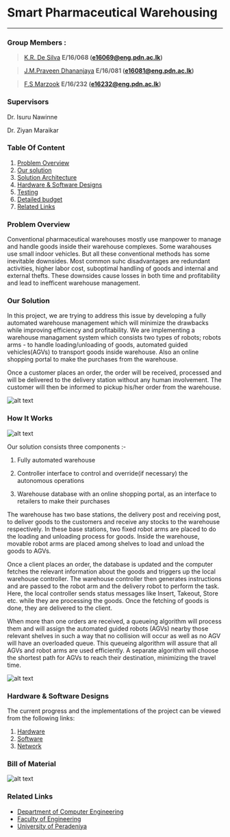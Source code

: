 # Smart Pharmaceutical Warehousing
---

### Group Members :
>[K.R. De Silva](https://github.com/RashmikaDeSilva) **E/16/068  (e16069@eng.pdn.ac.lk)**

>[J.M.Praveen Dhananjaya](https://github.com/praveendhananjaya) **E/16/081  (e16081@eng.pdn.ac.lk)**

>[F.S Marzook](https://github.com/ShamraMarzook) **E/16/232  (e16232@eng.pdn.ac.lk)**

### Supervisors
Dr. Isuru Nawinne

Dr. Ziyan Maraikar

### Table Of Content
1. [Problem Overview](https://github.com/cepdnaclk/e16-3yp-smart-pharmaceutical-warehousing#Problem-Overview)
2. [Our solution](https://github.com/cepdnaclk/e16-3yp-smart-pharmaceutical-warehousing#Our-Solution)
3. [Solution Architecture](https://github.com/cepdnaclk/e16-3yp-smart-pharmaceutical-warehousing#Solution-Architecture)
4. [Hardware & Software Designs](https://github.com/cepdnaclk/e16-3yp-smart-pharmaceutical-warehousing#hardware--software-designs)
5. [Testing](https://github.com/cepdnaclk/e16-3yp-smart-pharmaceutical-warehousing#Testing)
6. [Detailed budget](https://github.com/cepdnaclk/e16-3yp-smart-pharmaceutical-warehousing#Bill-of-Material)
7. [Related Links](https://github.com/cepdnaclk/e16-3yp-smart-pharmaceutical-warehousing#Related-Links)

### Problem Overview
Conventional pharmaceutical warehouses mostly use manpower to manage and handle goods inside their warehouse complexes. Some warahouses use small indoor vehicles. But all these conventional methods has some inevitable downsides. Most common suhc disadvantages are redundant activities, higher labor cost, suboptimal handling of goods and internal and external thefts. These downsides cause losses in both time and profitability and lead to inefficent warehouse management. 

### Our Solution
In this project, we are trying to address this issue by developing a fully automated warehouse management which will minimize the drawbacks while improving efficiency and profitability. We are implementing a warehouse managament system which consists two types of robots; robots arms - to handle loading/unloading of goods, automated guided vehicles(AGVs) to transport goods inside warehouse. Also an online shopping portal to make the purchases from the warehouse.

Once a customer places an order, the order will be received, processed and will be delivered to the delivery station without any human involvement. The customer will then be informed to pickup his/her order from the warehouse.

   ![alt text](https://github.com/cepdnaclk/e16-3yp-smart-pharmaceutical-warehousing/blob/main/docs/Overall.png?raw=true)

 

### How It Works 
   ![alt text](https://github.com/cepdnaclk/e16-3yp-smart-pharmaceutical-warehousing/blob/main/docs/line.png?raw=true)
   
Our solution consists three components :-
  1. Fully automated warehouse
  
  2. Controller interface to control and override(if necessary) the autonomous operations
  
  3. Warehouse database with an online shopping portal, as an interface to retailers to make their purchases

The warehouse has two base stations, the delivery post and receiving post, to deliver goods to the customers and receive any stocks to the warehouse respectively. In these base stations, two fixed robot arms are placed to do the loading and unloading process for goods.  Inside the warehouse, movable robot arms are placed among shelves to load and unload the goods to AGVs.

Once a client places an order, the database is updated and the computer fetches the relevant information about the goods and triggers up the local warehouse controller. The warehouse controller then generates instructions and are passed to the robot arm and the delivery robot to perform the task. Here, the local controller sends status messages like Insert, Takeout, Store etc. while they are processing the goods. Once the fetching of goods is done, they are delivered to the client.

When more than one orders are received, a queueing algorithm will process them and will assign the automated guided robots (AGVs) nearby those relevant shelves in such a way that no collision will occur as well as no AGV will have an overloaded queue. This queueing algorithm will assure that all AGVs and robot arms are used efficiently. A separate algorithm will choose the shortest path for AGVs to reach their destination, minimizing the travel time. 

   ![alt text](https://github.com/cepdnaclk/e16-3yp-smart-pharmaceutical-warehousing/blob/main/docs/Solution_overview.jpg)

### Hardware & Software Designs
The current progress and the implementations of the project can be viewed from the following links:
1. [Hardware](https://github.com/cepdnaclk/e16-3yp-smart-pharmaceutical-warehousing/tree/main/Hardware)
2. [Software](https://github.com/cepdnaclk/e16-3yp-smart-pharmaceutical-warehousing/tree/main/Software)
3. [Network](https://github.com/cepdnaclk/e16-3yp-smart-pharmaceutical-warehousing/tree/main/Network)

### Bill of Material
   ![alt text](https://github.com/cepdnaclk/e16-3yp-smart-pharmaceutical-warehousing/blob/main/docs/BoM.jpg)
 
### Related Links
- [Department of Computer Engineering](http://www.ce.pdn.ac.lk/)
- [Faculty of Engineering](http://eng.pdn.ac.lk/)
- [University of Peradeniya](https://www.pdn.ac.lk/)
